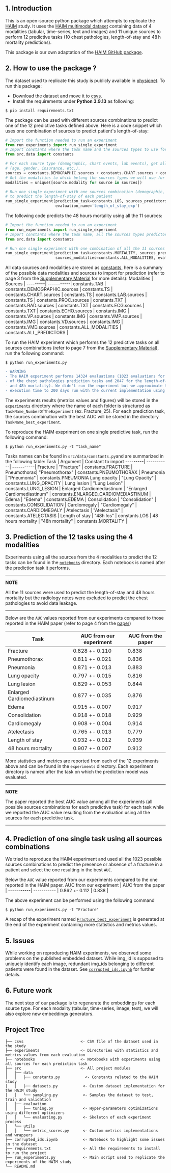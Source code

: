 ## 1. Introduction
This is an open-source python package which attempts to replicate the [HAIM](https://www.nature.com/articles/s41746-022-00689-4) study. 
It uses the [HAIM multimodal dataset](https://physionet.org/content/haim-multimodal/1.0.1/) containing data of 4 modalities 
(tabular, time-series, text and images) and 11 unique sources
to perform 12 predictive tasks (10 chest pathologies, length-of-stay and 48 h mortality predictions).

This package is our own adaptation of the [HAIM GitHub package](https://github.com/lrsoenksen/HAIM.git). 

## 2. How to use the package ?
The dataset used to replicate this study is publicly available in [physionet](https://physionet.org/content/haim-multimodal/1.0.1/). To run this package:
- Download the dataset and move it to [csvs](csvs).
- Install the requirements under **Python 3.9.13** as following:
```
$ pip install requirements.txt
```
The package can be used with different sources combinations to predict one of the 12 predictive tasks defined above. Here is a code snippet which uses one 
combination of sources to predict patient's length-of-stay:
```python 
# Import the function needed to run an experiment
from run_experiments import run_single_experiment
# Import constants where the task name and the sources types to use for prediction are stored
from src.data import constants

# For each source type (demographic, chart events, lab events), get all the predictors 
# (age, gender, insurance, etc.),
sources = constants.DEMOGRAPHIC.sources + constants.CHART.sources + constants.LAB.sources
# Get the modalities to which belong the sources types we will use for prediction
modalities = unique([source.modality for source in sources])

# Run one single experiment with one sources combination (demographic, chart events, lab events) 
# to predict the length-of-stay of each patient
run_single_experiment(prediction_task=constants.LOS, sources_predictors=sources, sources_modalities=modalities, 
                      evaluation_name='length_of_stay_exp')
```

The following code predicts the 48 hours mortality using all the 11 sources:
```python
# Import the function needed to run an experiment
from run_experiments import run_single_experiment
# Import constants where the task name, all the sources types predictors and the modalities are stored
from src.data import constants 

# Run one single experiment with one combination of all the 11 sources to predict the 48h mortality
run_single_experiment(prediction_task=constants.MORTALITY, sources_predictors=constants.ALL_PREDICTORS, 
                      sources_modalities=constants.ALL_MODALITIES, evaluation_name='48h_mortality_exp')
```
All data sources and modalities are stored as [constants](src/data/constants.py), here is a summary of the possible data modalities and sources to import for prediction (refer to page 3 from the [Supplementary Material](https://static-content.springer.com/esm/art%3A10.1038%2Fs41746-022-00689-4/MediaObjects/41746_2022_689_MOESM1_ESM.pdf) for more details):
Modalities | Sources | 
---------| -----------| 
constants.TAB | constants.DEMOGRAPHIC.sources |
constants.TS | constants.CHART.sources |
constants.TS | constants.LAB.sources |
constants.TS | constants.PROC.sources |
constants.TXT | constants.RAD.sources |
constants.TXT | constants.ECG.sources |
constants.TXT | constants.ECHO.sources |
constants.IMG | constants.VP.sources |
constants.IMG | constants.VMP.sources |
constants.IMG | constants.VD.sources |
constants.IMG | constants.VMD.sources |
constants.ALL_MODALITIES | constants.ALL_PREDICTORS | 

To run the HAIM experiment which performs the 12 predictive tasks on all sources combinations 
(refer to page 7 from the [Supplementary Material](https://static-content.springer.com/esm/art%3A10.1038%2Fs41746-022-00689-4/MediaObjects/41746_2022_689_MOESM1_ESM.pdf)),
run the following command: 
```
$ python run_experiments.py
```
```diff
- WARNING
- The HAIM experiment performs 14324 evaluations (1023 evaluations for each 
- of the chest pathologies prediction tasks and 2047 for the length-of-stay 
- and 48h mortality). We didn't run the experiment but we approximate the 
- execution time to 200 days run with the current implementation using only 10 CPUs.
```
The experiments results (metrics values and figures) will be stored in the [``experiments``](experiments) directory where the name of each folder is structured as ``TaskName_NumberOfTheExperiment``
(ex. Fracture_25). For each prediction task, the sources combination with the best AUC will be stored in the directory ``TaskName_best_experiment``.

To reproduce the HAIM exepriment on one single predictive task, run the following command:
```
$ python run_experiments.py -t "task_name"
```
Tasks names can be found in ``src/data/constants.py``and are summarized in the following table: 
Task | Argument | Constant to import
---------| -----------| -----------| 
Fracture | "Fracture" | constants.FRACTURE |
Pneumothorax| "Pneumothorax" | constants.PNEUMOTHORAX |
Pneumonia       | "Pneumonia" | constants.PNEUMONIA
Lung opacity       | 	"Lung Opacity" | constants.LUNG_OPACITY |
Lung lesion    | "Lung Lesion" | constants.LUNG_LESION |
Enlarged Cardiomediastinum      | "Enlarged Cardiomediastinum" | constants.ENLARGED_CARDIOMEDIASTINUM |
Edema      | "Edema" | constants.EDEMA |
Consolidation    | "Consolidation" | constants.CONSOLIDATION |
Cardiomegaly      | "Cardiomegaly" | constants.CARDIOMEGALY |
Atelectasis     | "Atelectasis" | constants.ATELECTASIS |
Length of stay     | "48h los" | constants.LOS |
48 hours mortality     | "48h mortality" | constants.MORTALITY |
## 3. Prediction of the 12 tasks using the 4 modalities 
Experiments using all the sources from the 4 modalities to predict the 12 tasks can be found in the [``notebooks``](notebooks) directory. Each notebook is named after the prediction task it performs.

---
**NOTE**

All the 11 sources were used to predict the length-of-stay and 48 hours mortality but the radiology notes were excluded to predict the chest pathologies to avoid data leakage.

---


Below are the ``AUC`` values reported from our experiments compared to those reported in the HAIM paper (refer to page 4 from the [paper](https://www.nature.com/articles/s41746-022-00689-4))



Task | AUC from our experiment | AUC from the paper |
---------| -----------| ----------- |
Fracture | 0.828 +- 0.110 | 0.838 |
Pneumothorax| 0.811 +- 0.021 | 0.836 |
Pneumonia       | 0.871 +- 0.013 | 0.883    |
Lung opacity       | 	0.797 +- 0.015 | 0.816   |
Lung lesion    | 0.829 +- 0.053	 | 0.844   |
Enlarged Cardiomediastinum      | 0.877 +- 0.035	 | 0.876  |
Edema      | 0.915 +- 0.007		 |0.917	 |
Consolidation    | 0.918 +- 0.018		 | 0.929 |
Cardiomegaly      | 0.908 +- 0.004	 | 0.914 |
Atelectasis     | 0.765 +- 0.013	 | 0.779	 |
Length of stay     | 0.932 +- 0.012		 | 0.939|
48 hours mortality     | 0.907 +- 0.007		 | 0.912	|

More statistics and metrics are reported from each of the 12 experiments above and can be found in the ``experiments`` directory. Each experiment directory is named after the task on which the prediction model was evaluated.

---
**NOTE**

The paper reported the best AUC value among all the experiments (all possible sources combinations for each predictive task) for each task while we reported the AUC value resulting from the evaluation using all the sources for each predictive task.

---

## 4. Prediction of one single task using all sources combinations
We tried to reproduce the HAIM experiment and used all the 1023 possible sources combinations to predict the presence or absence of a fracture in a patient and select the one resulting in the best ``AUC``.

Below the ``AUC`` value reported from our experiments compared to the one reported in the HAIM paper. 
 AUC from our experiment | AUC from the paper |
 -----------| ----------- |
0.862 +- 0.112 | 0.838 |
 
 
The above experiment can be performed using the following command
```
$ python run_experiments.py -t "Fracture"
```
A recap of the experiment named [``Fracture_best_experiment``](experiments/Fracture__best_experiment) is generated at the end of the experiment containing more statistics and metrics values.

## 5. Issues 
While working on reproducing HAIM experiments, we observed some problems on the published embedded dataset. While img_id is supposed to uniquely identify each image, redundant img_ids belonging to different patients were found in the dataset. See [``corrupted_ids.ipynb``](corrupted_ids.ipynb) for further details. 

## 6. Future work
The next step of our package is to regenerate the embeddings for each source type. For each modality (tabular, time-series, image, text), we will also explore new embeddings generators. 

## Project Tree
```
├── csvs                         <- CSV file of the dataset used in the study
├── experiments                  <- Directories with statistics and metrics values from each evaluation
├── notebooks                    <- Notebooks with experiments using all sources for each prediction task
├── src                          <- All project modules
│   ├── data
│   │   ├── constants.py           <- Constants related to the HAIM study
│   │   ├── datasets.py           <- Custom dataset implementation for the HAIM study
│   │   └── sampling.py           <- Samples the dataset to test, train and validation
│   ├── evaluation
│   │   ├── tuning.py             <- Hyper-parameters optimizations using different optimizers
│   │   └── evaluating.py         <- Skeleton of each experiment process 
│   └── utils                     
│   │   └── metric_scores.py      <- Custom metrics implementations and wrappers
├── corrupted_ids.ipynb           <- Notebook to highlight some issues in the dataset
├── requirements.txt              <- All the requirements to install to run the project
├── run_experiments.py            <- Main script used to replicate the experiments of the HAIM study
└── README.md
